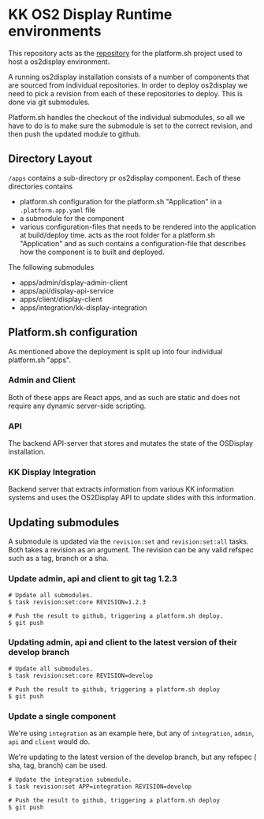 # KK OS2 Display Runtime environments

This repository acts as the [repository](https://docs.platform.sh/overview/structure.html)
for the platform.sh project used to host a os2display environment.

A running os2display installation consists of a number of components that are
sourced from individual repositories. In order to deploy os2display we need
to pick a revision from each of these repositories to deploy. This is done
via git submodules.

Platform.sh handles the checkout of the individual submodules, so all we have
to do is to make sure the submodule is set to the correct revision, and then
push the updated module to github.

## Directory Layout

`/apps` contains a sub-directory pr os2display component. Each of these directories
contains

* platform.sh configuration for the platform.sh "Application" in a `.platform.app.yaml`
  file
* a submodule for the component
* various configuration-files that needs to be rendered into the application at
  build/deploy time.
acts as the root folder for a platform.sh "Application" and as such contains
a  configuration-file that describes how the component is to
built and deployed.

The following submodules

* apps/admin/display-admin-client
* apps/api/display-api-service
* apps/client/display-client
* apps/integration/kk-display-integration

## Platform.sh configuration

As mentioned above the deployment is split up into four individual platform.sh
"apps".

### Admin and Client

Both of these apps are React apps, and as such are static and does not require
any dynamic server-side scripting.

### API

The backend API-server that stores and mutates the state of the OSDisplay
installation.

### KK Display Integration

Backend server that extracts information from various KK information systems
and uses the OS2Display API to update slides with this information.

## Updating submodules

A submodule is updated via the `revision:set` and `revision:set:all` tasks.
Both takes a revision as an argument. The revision can be any valid refspec
such as a tag, branch or a sha.

### Update admin, api and client to git tag 1.2.3

```shell
# Update all submodules.
$ task revision:set:core REVISION=1.2.3

# Push the result to github, triggering a platform.sh deploy.
$ git push
```

### Updating admin, api and client to the latest version of their develop branch

```shell
# Update all submodules.
$ task revision:set:core REVISION=develop

# Push the result to github, triggering a platform.sh deploy
$ git push
```

### Update a single component

We're using `integration` as an example here, but any of `integration`, `admin`,
 `api` and `client` would do.

We're updating to the latest version of the develop branch, but any refspec (
  sha, tag, branch) can be used.

```shell
# Update the integration submodule.
$ task revision:set APP=integration REVISION=develop

# Push the result to github, triggering a platform.sh deploy
$ git push

```

